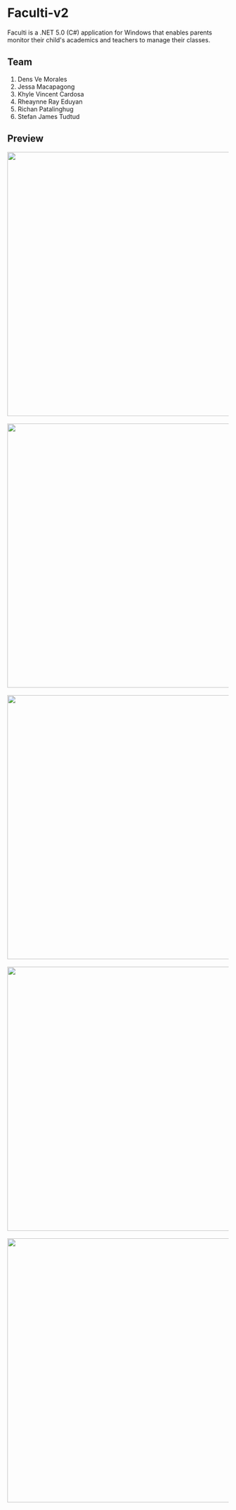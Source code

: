 # Faculti-v2
Faculti is a .NET 5.0 (C#) application for Windows that enables parents monitor their child's academics and teachers to manage their classes.

## Team
1. Dens Ve Morales
2. Jessa Macapagong
3. Khyle Vincent Cardosa
4. Rheaynne Ray Eduyan
5. Richan Patalinghug
6. Stefan James Tudtud

## Preview
<img src="https://github.com/cardosakv/Faculti-v2/assets/32819318/cf633c10-4a0b-4e43-8fad-9b54aebdfe16" width="600"/><br/><br/>
<img src="https://github.com/cardosakv/Faculti-v2/assets/32819318/0ba9d799-af11-4534-b6e9-28abb7773afd" width="600"/><br/><br/>
<img src="https://github.com/cardosakv/Faculti-v2/assets/32819318/4c0724b6-1dba-431d-a463-4018bd7cb6ea" width="600"/><br/><br/>
<img src="https://github.com/cardosakv/Faculti-v2/assets/32819318/e88e5d83-9e37-49ea-a578-9e85469a6cf6" width="600"/><br/><br/>
<img src="https://github.com/cardosakv/Faculti-v2/assets/32819318/02b12d96-b0e9-4353-85f9-ac95d5d415e8" width="600"/><br/><br/>
